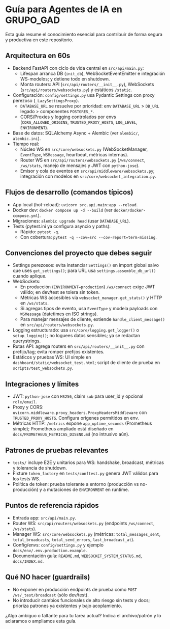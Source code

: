 # Guía para Agentes de IA en GRUPO_GAD

Esta guía resume el conocimiento esencial para contribuir de forma segura y productiva en este repositorio.

## Arquitectura en 60s
- Backend FastAPI con ciclo de vida central en `src/api/main.py`:
  - Lifespan arranca DB (`init_db`), WebSocketEventEmitter e integración WS-modelos; y detiene todo en shutdown.
  - Monta routers: API (`src/api/routers/__init__.py`), WebSockets (`src/api/routers/websockets.py`) y estáticos `/static`.
- Configuración: `config/settings.py` usa Pydantic Settings con proxy perezoso (`_LazySettingsProxy`).
  - `DATABASE_URL` se resuelve por prioridad: env `DATABASE_URL` > `DB_URL` legado > componentes `POSTGRES_*`.
  - CORS/Proxies y logging controlados por envs (`CORS_ALLOWED_ORIGINS`, `TRUSTED_PROXY_HOSTS`, `LOG_LEVEL`, `ENVIRONMENT`).
- Base de datos: SQLAlchemy Async + Alembic (ver `alembic/`, `alembic.ini`).
- Tiempo real:
  - Núcleo WS en `src/core/websockets.py` (WebSocketManager, `EventType`, `WSMessage`, heartbeat, métricas internas).
  - Router WS en `src/api/routers/websockets.py` (`/ws/connect`, `/ws/stats`, manejo de mensajes y JWT con `python-jose`).
  - Emisor y cola de eventos en `src/api/middleware/websockets.py`; integración con modelos en `src/core/websocket_integration.py`.

## Flujos de desarrollo (comandos típicos)
- App local (hot-reload): `uvicorn src.api.main:app --reload`.
- Docker dev: `docker compose up -d --build` (ver `docker/docker-compose.yml`).
- Migraciones: `alembic upgrade head` (usar `DATABASE_URL`).
- Tests (pytest.ini ya configura asyncio y paths):
  - Rápido: `pytest -q`.
  - Con cobertura: `pytest -q --cov=src --cov-report=term-missing`.

## Convenciones del proyecto que debes seguir
- Settings perezosos: evita instanciar `Settings()` en import global salvo que uses `get_settings()`; para URL usa `settings.assemble_db_url()` cuando aplique.
- WebSockets:
  - En producción (`ENVIRONMENT=production`) `/ws/connect` exige JWT válido; en dev/test se tolera sin token.
  - Métricas WS accesibles vía `websocket_manager.get_stats()` y HTTP en `/ws/stats`.
  - Si agregas tipos de evento, usa `EventType` y modela payloads con `WSMessage` (datetimes en ISO strings).
  - Para manejar mensajes de cliente, extiende `handle_client_message()` en `src/api/routers/websockets.py`.
- Logging estructurado: usa `src/core/logging.get_logger()` o `setup_logging()`; no loguees datos sensibles; ya se redactan querystrings.
- Rutas API: agrega routers en `src/api/routers/__init__.py` con prefijo/tag; evita romper prefijos existentes.
- Estáticos y pruebas WS: UI simple en `dashboard/static/websocket_test.html`; script de cliente de prueba en `scripts/test_websockets.py`.

## Integraciones y límites
- JWT: `python-jose` con `HS256`, claim `sub` para user_id y opcional `role/email`.
- Proxy y CORS: `uvicorn.middleware.proxy_headers.ProxyHeadersMiddleware` con `TRUSTED_PROXY_HOSTS`. Configura orígenes permitidos en env.
- Métricas HTTP: `/metrics` expone `app_uptime_seconds` (Prometheus simple); Prometheus ampliado está diseñado en `docs/PROMETHEUS_METRICAS_DISENO.md` (no intrusivo aún).

## Patrones de pruebas relevantes
- `tests/` incluye E2E y unitarios para WS: handshake, broadcast, métricas y tolerancia de shutdown.
- Fixture `token_factory` en `tests/conftest.py` genera JWT válidos para los tests WS.
- Política de token: prueba tolerante a entorno (producción vs no-producción) y a mutaciones de `ENVIRONMENT` en runtime.

## Puntos de referencia rápidos
- Entrada app: `src/api/main.py`.
- Router WS: `src/api/routers/websockets.py` (endpoints `/ws/connect`, `/ws/stats`).
- Manager WS: `src/core/websockets.py` (métricas: `total_messages_sent`, `total_broadcasts`, `total_send_errors`, `last_broadcast_at`).
- Config/envs: `config/settings.py` y ejemplo `docs/env/.env.production.example`.
- Documentación guía: `README.md`, `WEBSOCKET_SYSTEM_STATUS.md`, `docs/INDEX.md`.

## Qué NO hacer (guardrails)
- No exponer en producción endpoints de prueba como `POST /ws/_test/broadcast` (sólo dev/test).
- No introducir cambios funcionales de alto riesgo sin tests y docs; prioriza patrones ya existentes y bajo acoplamiento.

¿Algo ambiguo o faltante para tu tarea actual? Indica el archivo/patrón y lo aclaramos o ampliamos esta guía.

